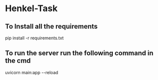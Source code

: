 # Henkel-Task

## To Install all the requirements 
pip install -r requirements.txt

## To run the server run the following command in the cmd
uvicorn main:app --reload
